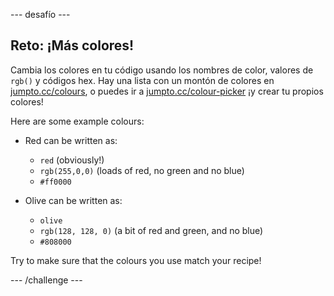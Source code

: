 \--- desafío \---

## Reto: ¡Más colores!

Cambia los colores en tu código usando los nombres de color, valores de `rgb()` y códigos hex. Hay una lista con un montón de colores en <a href="http://jumpto.cc/colours" target="_blank">jumpto.cc/colours</a>, o puedes ir a <a href="http://jumpto.cc/colour-picker" target="_blank">jumpto.cc/colour-picker</a> ¡y crear tu propios colores!

Here are some example colours:

+ Red can be written as:
    
    + `red` (obviously!)
    + `rgb(255,0,0)` (loads of red, no green and no blue)
    + `#ff0000`

+ Olive can be written as:
    
    + `olive`
    + `rgb(128, 128, 0)` (a bit of red and green, and no blue)
    + `#808000`

Try to make sure that the colours you use match your recipe!

\--- /challenge \---